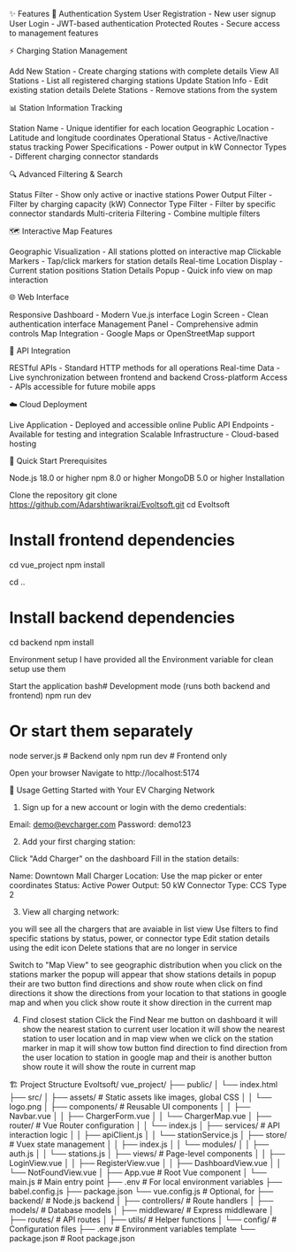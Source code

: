 ✨ Features
🔐 Authentication System
User Registration - New user signup
User Login - JWT-based authentication
Protected Routes - Secure access to management features

⚡ Charging Station Management

Add New Station - Create charging stations with complete details
View All Stations - List all registered charging stations
Update Station Info - Edit existing station details
Delete Stations - Remove stations from the system

📊 Station Information Tracking

Station Name - Unique identifier for each location
Geographic Location - Latitude and longitude coordinates
Operational Status - Active/Inactive status tracking
Power Specifications - Power output in kW
Connector Types - Different charging connector standards

🔍 Advanced Filtering & Search

Status Filter - Show only active or inactive stations
Power Output Filter - Filter by charging capacity (kW)
Connector Type Filter - Filter by specific connector standards
Multi-criteria Filtering - Combine multiple filters

🗺️ Interactive Map Features

Geographic Visualization - All stations plotted on interactive map
Clickable Markers - Tap/click markers for station details
Real-time Location Display - Current station positions
Station Details Popup - Quick info view on map interaction

🌐 Web Interface

Responsive Dashboard - Modern Vue.js interface
Login Screen - Clean authentication interface
Management Panel - Comprehensive admin controls
Map Integration - Google Maps or OpenStreetMap support

🔗 API Integration

RESTful APIs - Standard HTTP methods for all operations
Real-time Data - Live synchronization between frontend and backend
Cross-platform Access - APIs accessible for future mobile apps

☁️ Cloud Deployment

Live Application - Deployed and accessible online
Public API Endpoints - Available for testing and integration
Scalable Infrastructure - Cloud-based hosting

🚀 Quick Start
Prerequisites

Node.js 18.0 or higher
npm 8.0 or higher
MongoDB 5.0 or higher
Installation

Clone the repository
git clone https://github.com/Adarshtiwarikrai/Evoltsoft.git
cd Evoltsoft

# Install frontend dependencies
cd vue_project
npm install

cd ..
# Install backend dependencies
cd backend
npm install


Environment setup
I have provided all the Environment variable for clean setup use them  

Start the application
bash# Development mode (runs both backend and frontend)
npm run dev

# Or start them separately
node server.js   # Backend only
npm run dev    # Frontend only

Open your browser
Navigate to http://localhost:5174

📖 Usage
Getting Started with Your EV Charging Network

1) Sign up for a new account or login with the demo credentials:

Email: demo@evcharger.com
Password: demo123

2) Add your first charging station:

Click "Add Charger" on the dashboard
Fill in the station details:

Name: Downtown Mall Charger
Location: Use the map picker or enter coordinates
Status: Active
Power Output: 50 kW
Connector Type: CCS Type 2

3) View all charging network:

you will see all the chargers that are avaiable in list view
Use filters to find specific stations by status, power, or connector type
Edit station details using the edit icon
Delete stations that are no longer in service

Switch to "Map View" to see geographic distribution
when you click on the stations marker the popup will appear that show stations details 
in popup their are two button find directions and show route when click on find directions it show the directions from 
your location to that stations in google map and when you click show route it show direction in the current map

4) Find closest station
Click the Find Near me button on dashboard it will show the nearest station to current user location
it will show the nearest station to user location and in map view when we click on the station marker in map it will show tow button
find direction to find direction from the user location to station in google map and their is another button show route it will show the route
in current map 

🏗️ Project Structure
Evoltsoft/
vue_project/
├── public/
│   └── index.html
├── src/
│   ├── assets/            # Static assets like images, global CSS
│   │   └── logo.png
│   ├── components/        # Reusable UI components
│   │   ├── Navbar.vue
│   │   ├── ChargerForm.vue
│   │   └── ChargerMap.vue
│   ├── router/            # Vue Router configuration
│   │   └── index.js
│   ├── services/          # API interaction logic
│   │   ├── apiClient.js
│   │   └── stationService.js
│   ├── store/             # Vuex state management
│   │   ├── index.js
│   │   └── modules/
│   │       ├── auth.js
│   │       └── stations.js
│   ├── views/             # Page-level components
│   │   ├── LoginView.vue
│   │   ├── RegisterView.vue
│   │   ├── DashboardView.vue
│   │   └── NotFoundView.vue
│   ├── App.vue            # Root Vue component
│   └── main.js            # Main entry point
├── .env                   # For local environment variables
├── babel.config.js
├── package.json
└── vue.config.js          # Optional, for 
├── backend/                 # Node.js backend
│   ├── controllers/       # Route handlers
│   ├── models/           # Database models
│   ├── middleware/       # Express middleware
│   ├── routes/           # API routes
│   ├── utils/            # Helper functions
│   └── config/           # Configuration files
├── .env                  # Environment variables template
└── package.json          # Root package.json
